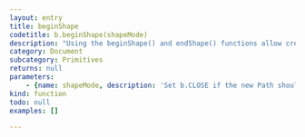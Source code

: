 ```yaml
---
layout: entry
title: beginShape
codetitle: b.beginShape(shapeMode)
description: "Using the beginShape() and endShape() functions allow creating more complex forms.\nbeginShape() begins recording vertices for a shape and endShape() stops recording.\nAfter calling the beginShape() function, a series of vertex() commands must follow.\nTo stop drawing the shape, call endShape(). The value of the parameter tells whether the paths to\ncreate from the provided vertices have to be closed or not (to connect the beginning and the end)."
category: Document
subcategory: Primitives
returns: null
parameters:
    - {name: shapeMode, description: 'Set b.CLOSE if the new Path should be auto-closed.', optional: false, type: []}
kind: function
todo: null
examples: []

---
```

